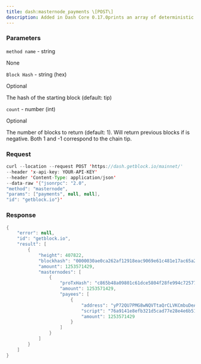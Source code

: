 ```yaml
---
title: dash:masternode_payments \[POST\]
description: Added in Dash Core 0.17.0prints an array of deterministic masternodes and their payments for thespecified block.By default, payment information is returned for only the chain tip. Moreblock winners can be requested via the optional count parameter.
---
```


### Parameters


`method name` - string

None

`Block Hash` - string (hex)

Optional

The hash of the starting block (default: tip)

`count` - number (int)

Optional

The number of blocks to return (default: 1). Will return previous blocks
if is negative. Both 1 and -1 correspond to the chain tip.

### Request

``` java
curl --location --request POST 'https://dash.getblock.io/mainnet/' 
--header 'x-api-key: YOUR-API-KEY' 
--header 'Content-Type: application/json' 
--data-raw '{"jsonrpc": "2.0",
"method": "masternode",
"params": ["payments", null, null],
"id": "getblock.io"}'
```

###  Response

``` java
{
    "error": null,
    "id": "getblock.io",
    "result": [
        {
            "height": 407822,
            "blockhash": "0000030ae0ca262af12918eac9069e61c481e17ac65a26c87ee44427699c3f3a",
            "amount": 1253571429,
            "masternodes": [
                {
                    "proTxHash": "c865b48a09801c61dce5804f28fe994c72577254ea1859cf1c37fe92b428e757",
                    "amount": 1253571429,
                    "payees": [
                        {
                            "address": "yP72QU7PMG8wNQVTtaQrCLVKCmbuDeAK91",
                            "script": "76a9141e8efb321d5cad77e28e4e6b51546932579d02f588ac",
                            "amount": 1253571429
                        }
                    ]
                }
            ]
        }
    ]
}
```

